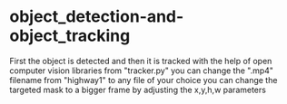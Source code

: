 # object_detection-and-object_tracking
First the object is detected and then it is tracked with the help of open computer vision libraries
from "tracker.py" you can change the ".mp4" filename from "highway1" to any file of your choice
you can change the targeted mask to a bigger frame by adjusting the x,y,h,w parameters 
